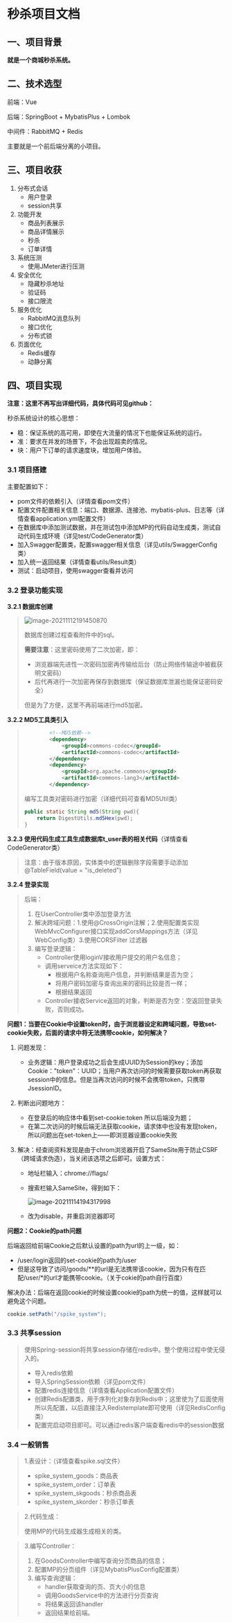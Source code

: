 # 秒杀项目文档

## 一、项目背景

**就是一个商城秒杀系统。**

## 二、技术选型

前端：Vue

后端：SpringBoot + MybatisPlus + Lombok

中间件：RabbitMQ + Redis

主要就是一个前后端分离的小项目。

## 三、项目收获

1. 分布式会话
   - 用户登录
   - session共享
2. 功能开发
   - 商品列表展示
   - 商品详情展示
   - 秒杀
   - 订单详情
3. 系统压测
   - 使用JMeter进行压测
4. 安全优化
   - 隐藏秒杀地址
   - 验证码
   - 接口限流
5. 服务优化
   - RabbitMQ消息队列
   - 接口优化
   - 分布式锁
6. 页面优化
   - Redis缓存
   - 动静分离



## 四、项目实现

**注意：这里不再写出详细代码，具体代码可见github：**

秒杀系统设计的核心思想：

- 稳：保证系统的高可用，即使在大流量的情况下也能保证系统的运行。
- 准：要求在并发的场景下，不会出现超卖的情况。
- 块：用户下订单的请求速度块，增加用户体验。

### 3.1 项目搭建

主要配置如下：

- pom文件的依赖引入（详情查看pom文件）
- 配置文件配置相关信息：端口、数据源、连接池、mybatis-plus、日志等（详情查看application.yml配置文件）
- 在数据库中添加测试数据，并在测试包中添加MP的代码自动生成类，测试自动代码生成环境（详见test/CodeGenerator类）
- 加入Swagger配置类，配置swagger相关信息（详见utils/SwaggerConfig类）
- 加入统一返回结果（详情查看utils/Result类）
- 测试：启动项目，使用swagger查看并访问

### 3.2 登录功能实现

**3.2.1 数据库创建**

> ![image-20211112191450870](秒杀项目文档.assets/image-20211112191450870.png)
>
> 数据库创建过程查看附件中的sql。
>
> **需要注意**：这里密码使用了二次加密，即：
>
> - 浏览器端先进性一次密码加密再传输给后台（防止网络传输途中被截获明文密码）
> - 后代再进行一次加密再保存到数据库（保证数据库泄漏也能保证密码安全）
>
> 但是为了方便，这里不再前端进行md5加密。

**3.2.2 MD5工具类引入**

> ````xml
>         <!--MD5依赖-->
>         <dependency>
>             <groupId>commons-codec</groupId>
>             <artifactId>commons-codec</artifactId>
>         </dependency>
>         <dependency>
>             <groupId>org.apache.commons</groupId>
>             <artifactId>commons-lang3</artifactId>
>         </dependency>
> ````
>
> 编写工具类对密码进行加密（详细代码可查看MD5Util类）
>
> ````java
> public static String md5(String pwd){
>     return DigestUtils.md5Hex(pwd);
> }
> ````

**3.2.3 使用代码生成工具生成数据库t_user表的相关代码**（详情查看CodeGenerator类）

> 注意：由于版本原因，实体类中的逻辑删除字段需要手动添加@TableField(value = "is_deleted")

**3.2.4 登录实现**

> 后端：
>
> 1. 在UserController类中添加登录方法
> 2. 解决跨域问题：1.使用@CrossOrigin注解；2.使用配置类实现WebMvcConfigurer接口实现addCorsMappings方法（详见WebConfig类）3.使用CORSFilter 过滤器
> 3. 编写登录逻辑：
>    - Controller使用loginV接收用户提交的用户名信息；
>    - 调用serveice方法实现如下：
>      - 根据用户名称查询用户信息，并判断结果是否为空；
>      - 将用户密码加密与查询出来的密码比较是否一样；
>      - 根据结果返回
>    - Controller接收Service返回的对象，判断是否为空：空返回登录失败，否则成功。

**问题1：当要在Cookie中设置token时，由于浏览器设定和跨域问题，导致set-cookie失败，后面的请求中将无法携带cookie，如何解决？**

1. 问题发现：

   - 业务逻辑：用户登录成功之后会生成UUID为Session的key；添加Cookie："token"：UUID；当用户再次访问的时候需要获取token再获取session中的信息。但是当再次访问的时候不会携带token，只携带JsessionID。

2. 判断出问题地方：

   - 在登录后的响应体中看到set-cookie:token  所以后端没为题；
   - 在第二次访问的时候后端无法获取cookie，请求体中也没有发现token，所以问题出在set-token上——即浏览器设置cookie失败
   
3. 解决：经查阅资料发现是由于chrom浏览器开启了SameSite用于防止CSRF（跨域请求伪造），当关闭该选项之后即可。设置方式：

   - 地址栏输入：chrome://flags/

   - 搜索栏输入SameSite，得到如下：

     ![image-20211114194317998](秒杀项目文档.assets/image-20211114194317998.png)

   - 改为disable，并重启浏览器即可

**问题2：Cookie的path问题**

后端返回给前端Cookie之后默认设置的path为url的上一级，如：

- /user/login返回的set-cookie的path为/user
- 但是这导致了访问/goods/**的url是无法携带该cookie，因为只有在匹配/user/*的url才能携带cookie。（关于cokie的path自行百度）

解决办法：后端在返回cookie的时候设置cookie的path为统一的值，这样就可以避免这个问题。

```java
cookie.setPath("/spike_system");
```

### 3.3 共享session

> 使用Spring-session将共享session存储在redis中。整个使用过程中使无侵入的。
>
> - 导入redis依赖
> - 导入SpringSession依赖（详见pom文件）
> - 配置redis连接信息（详情查看Application配置文件）
> - 创建Redis配置类，用于序列化对象存到Redis中；这里使为了后面使用所以先配置，以后直接注入Redistemplate即可使用（详见RedisConfig类）
> - 配置完启动项目即可。可以通过redis客户端查看redis中的session数据

### 3.4 一般销售

> 1.表设计：（详情查看spike.sql文件）
>
> - spike_system_goods：商品表
> - spike_system_order：订单表
> - spike_system_skgoods：秒杀商品表
> - spike_system_skorder：秒杀订单表

> 2.代码生成：
>
> 使用MP的代码生成器生成相关的类。

> 3.编写Controller：
>
> 1. 在GoodsController中编写查询分页商品的信息；
> 2. 配置MP的分页组件（详见MybatisPlusConfig配置类）
> 3. 编写查询逻辑：
>    - handler获取查询的页、页大小的信息
>    - 调用GoodsService中的方法进行分页查询
>    - 将结果返回该handler
>    - 返回结果给前端。
>
> 

